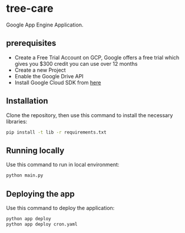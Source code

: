 # tree-care

Google App Engine Application.

## prerequisites

- Create a Free Trial Account on GCP, Google offers a free trial which gives you $300 credit you can use over 12 months
- Create a new Project
- Enable the Google Drive API
- Install Google Cloud SDK from [here](https://cloud.google.com/sdk/)

## Installation

Clone the repository, then use this command to install the necessary libraries:

```bash
pip install -t lib -r requirements.txt
```

## Running locally

Use this command to run in local environment:

```python
python main.py
```

## Deploying the app

Use this command to deploy the application:

```python
python app deploy
python app deploy cron.yaml
```